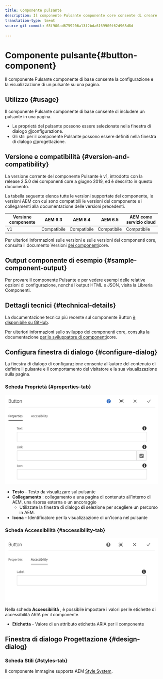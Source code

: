 ```yaml
---
title: Componente pulsante
description: Il componente Pulsante componente core consente di creare e visualizzare un pulsante.
translation-type: tm+mt
source-git-commit: 65f900ad6759206a13f2bda6169900f62d968d8d

---
```



# Componente pulsante{#button-component}

Il componente Pulsante componente di base consente la configurazione e la visualizzazione di un pulsante su una pagina.

## Utilizzo {#usage}

Il componente Pulsante componente di base consente di includere un pulsante in una pagina.

* Le proprietà del pulsante possono essere selezionate nella finestra di dialogo [di](#configure-dialog)configurazione.
* Gli stili per il componente Pulsante possono essere definiti nella finestra di dialogo [di](#design-dialog)progettazione.

## Versione e compatibilità {#version-and-compatibility}

La versione corrente del componente Pulsante è v1, introdotto con la release 2.5.0 dei componenti core a giugno 2019, ed è descritto in questo documento.

La tabella seguente elenca tutte le versioni supportate del componente, le versioni AEM con cui sono compatibili le versioni del componente e i collegamenti alla documentazione delle versioni precedenti.

| Versione componente | AEM 6.3 | AEM 6.4 | AEM 6.5 | AEM come servizio cloud |
|--- |--- |--- |---|---|
| v1 | Compatibile | Compatibile | Compatibile | Compatibile |

Per ulteriori informazioni sulle versioni e sulle versioni dei componenti core, consulta il documento Versioni [dei componenti](versions.md)core.

## Output componente di esempio {#sample-component-output}

Per provare il componente Pulsante e per vedere esempi delle relative opzioni di configurazione, nonché l’output HTML e JSON, visita la Libreria [](https://adobe.com/go/aem_cmp_library_button)Componenti.

## Dettagli tecnici {#technical-details}

La documentazione tecnica più recente sul componente Button [è disponibile su GitHub](https://adobe.com/go/aem_cmp_tech_button_v1).

Per ulteriori informazioni sullo sviluppo dei componenti core, consulta la documentazione [per lo sviluppatore di componenti](developing.md)core.

## Configura finestra di dialogo {#configure-dialog}

La finestra di dialogo di configurazione consente all’autore del contenuto di definire il pulsante e il comportamento del visitatore e la sua visualizzazione sulla pagina.

### Scheda Proprietà {#properties-tab}

![](assets/screen-shot-2019-08-29-12.19.32.png)

* **Testo** - Testo da visualizzare sul pulsante
* **Collegamento** : collegamento a una pagina di contenuto all’interno di AEM, una risorsa esterna o un ancoraggio
   * Utilizzate la finestra di dialogo **di** selezione per scegliere un percorso in AEM.
* **Icona** - Identificatore per la visualizzazione di un&#39;icona nel pulsante

### Scheda Accessibilità {#accessibility-tab}

![](assets/screen-shot-2019-08-29-12.19.43.png)

Nella scheda **Accessibilità** , è possibile impostare i valori per le etichette di accessibilità [](https://www.w3.org/WAI/standards-guidelines/aria/) ARIA per il componente.

* **Etichetta** - Valore di un attributo etichetta ARIA per il componente

## Finestra di dialogo Progettazione {#design-dialog}

### Scheda Stili {#styles-tab}

Il componente Immagine supporta AEM [Style System](authoring.md#component-styling).
